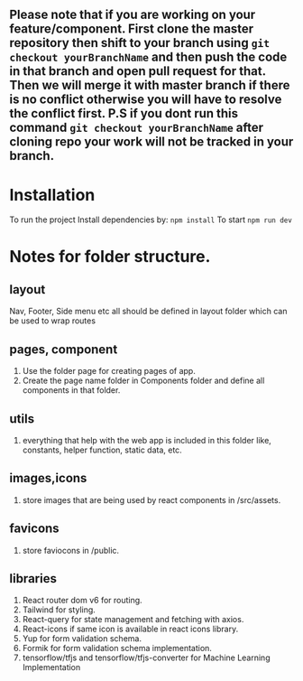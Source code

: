 ## Please note that if you are working on your feature/component. First clone the master repository then shift to your branch using `git checkout yourBranchName` and then push the code in that branch and open pull request for that. Then we will merge it with master branch if there is no conflict otherwise you will have to resolve the conflict first. P.S if you dont run this command `git checkout yourBranchName` after cloning repo your work will not be tracked in your branch.

# Installation
To run the project Install dependencies by: `npm install` To start `npm run dev`

# Notes for folder structure.
## layout
Nav, Footer, Side menu etc all should be defined in layout folder which can be used to wrap routes

## pages, component
1. Use the folder page for creating pages of app.
2. Create the page name folder in Components folder and define all components in that folder.

## utils
1. everything that help with the web app is included in this folder like, constants, helper function, static data, etc.

## images,icons
1. store images that are being used by react components in /src/assets.

## favicons
1. store faviocons in /public.

## libraries
1. React router dom v6 for routing.
2. Tailwind for styling.
3. React-query for state management and fetching with axios.
4. React-icons if same icon is available in react icons library.
5. Yup for form validation schema.
6. Formik for form validation schema implementation.
7. tensorflow/tfjs and tensorflow/tfjs-converter for Machine Learning Implementation